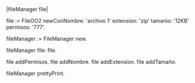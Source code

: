 |fileManager file|

file := FileOO2 newConNombre: 'archivo 1' extension: 'zip'  tamanio: '12KB'  permisos: '777'.

fileManager := FileManager new. 

fileManager file: file.

file addPermisos.
file addNombre.
file addExtension.
file addTamaño.


fileManager prettyPrint.